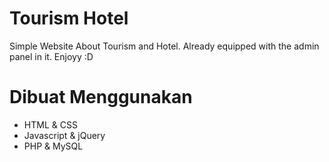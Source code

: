 # Tourism Hotel
Simple Website About Tourism and Hotel. Already equipped with the admin panel in it. Enjoyy :D

# Dibuat Menggunakan 
* HTML & CSS
* Javascript & jQuery
* PHP & MySQL
